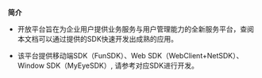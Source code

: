 ﻿﻿ **简介**

- 开放平台旨在为企业用户提供业务服务与用户管理能力的全新服务平台，查阅本文档可以通过提供的SDK快速开发出成熟的应用。

- 该平台提供移动端SDK（FunSDK）、Web SDK（WebClient+NetSDK）、Window SDK（MyEyeSDK）, 请参考对应SDK进行开发。

